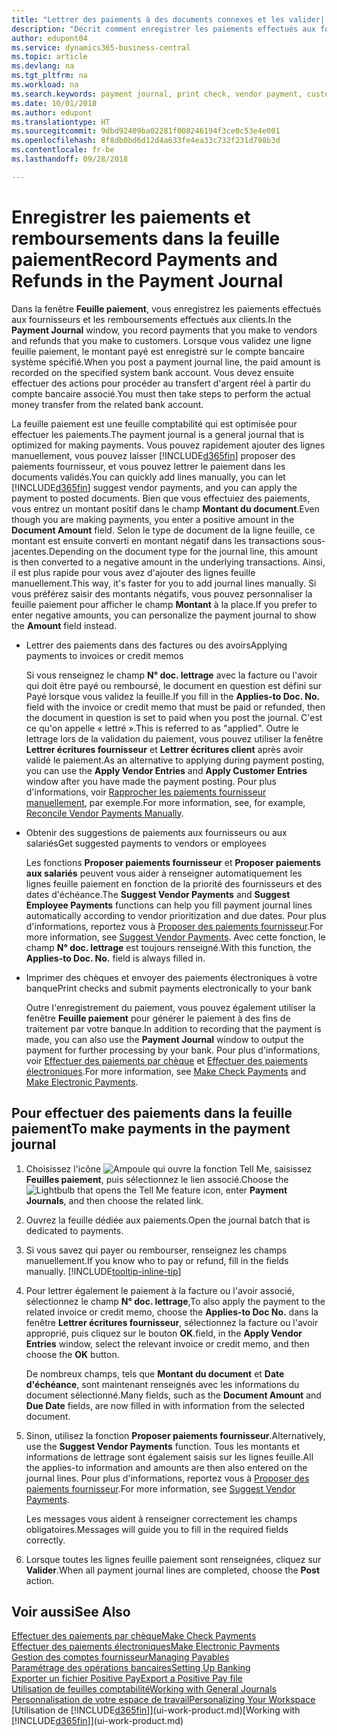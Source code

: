 ```yaml
---
title: "Lettrer des paiements à des documents connexes et les valider| Microsoft Docs"
description: "Décrit comment enregistrer les paiements effectués aux fournisseurs et les remboursements effectués aux clients."
author: edupont04
ms.service: dynamics365-business-central
ms.topic: article
ms.devlang: na
ms.tgt_pltfrm: na
ms.workload: na
ms.search.keywords: payment journal, print check, vendor payment, customer refund, creditor, debt, balance due, AP
ms.date: 10/01/2018
ms.author: edupont
ms.translationtype: HT
ms.sourcegitcommit: 9dbd92409ba02281f008246194f3ce0c53e4e001
ms.openlocfilehash: 8f8db0bd6d12d4a633fe4ea33c732f231d798b3d
ms.contentlocale: fr-be
ms.lasthandoff: 09/28/2018

---
```

# <a name="record-payments-and-refunds-in-the-payment-journal"></a><span data-ttu-id="4e089-103">Enregistrer les paiements et remboursements dans la feuille paiement</span><span class="sxs-lookup"><span data-stu-id="4e089-103">Record Payments and Refunds in the Payment Journal</span></span>

<span data-ttu-id="4e089-104">Dans la fenêtre **Feuille paiement**, vous enregistrez les paiements effectués aux fournisseurs et les remboursements effectués aux clients.</span><span class="sxs-lookup"><span data-stu-id="4e089-104">In the **Payment Journal** window, you record payments that you make to vendors and refunds that you make to customers.</span></span> <span data-ttu-id="4e089-105">Lorsque vous validez une ligne feuille paiement, le montant payé est enregistré sur le compte bancaire système spécifié.</span><span class="sxs-lookup"><span data-stu-id="4e089-105">When you post a payment journal line, the paid amount is recorded on the specified system bank account.</span></span> <span data-ttu-id="4e089-106">Vous devez ensuite effectuer des actions pour procéder au transfert d'argent réel à partir du compte bancaire associé.</span><span class="sxs-lookup"><span data-stu-id="4e089-106">You must then take steps to perform the actual money transfer from the related bank account.</span></span>  

<span data-ttu-id="4e089-107">La feuille paiement est une feuille comptabilité qui est optimisée pour effectuer les paiements.</span><span class="sxs-lookup"><span data-stu-id="4e089-107">The payment journal is a general journal that is optimized for making payments.</span></span> <span data-ttu-id="4e089-108">Vous pouvez rapidement ajouter des lignes manuellement, vous pouvez laisser [!INCLUDE[d365fin](includes/d365fin_md.md)] proposer des paiements fournisseur, et vous pouvez lettrer le paiement dans les documents validés.</span><span class="sxs-lookup"><span data-stu-id="4e089-108">You can quickly add lines manually, you can let [!INCLUDE[d365fin](includes/d365fin_md.md)] suggest vendor payments, and you can apply the payment to posted documents.</span></span> <span data-ttu-id="4e089-109">Bien que vous effectuiez des paiements, vous entrez un montant positif dans le champ **Montant du document**.</span><span class="sxs-lookup"><span data-stu-id="4e089-109">Even though you are making payments, you enter a positive amount in the **Document Amount** field.</span></span> <span data-ttu-id="4e089-110">Selon le type de document de la ligne feuille, ce montant est ensuite converti en montant négatif dans les transactions sous-jacentes.</span><span class="sxs-lookup"><span data-stu-id="4e089-110">Depending on the document type for the journal line, this amount is then converted to a negative amount in the underlying transactions.</span></span> <span data-ttu-id="4e089-111">Ainsi, il est plus rapide pour vous avez d'ajouter des lignes feuille manuellement.</span><span class="sxs-lookup"><span data-stu-id="4e089-111">This way, it's faster for you to add journal lines manually.</span></span> <span data-ttu-id="4e089-112">Si vous préférez saisir des montants négatifs, vous pouvez personnaliser la feuille paiement pour afficher le champ **Montant** à la place.</span><span class="sxs-lookup"><span data-stu-id="4e089-112">If you prefer to enter negative amounts, you can personalize the payment journal to show the **Amount** field instead.</span></span>  

- <span data-ttu-id="4e089-113">Lettrer des paiements dans des factures ou des avoirs</span><span class="sxs-lookup"><span data-stu-id="4e089-113">Applying payments to invoices or credit memos</span></span>

    <span data-ttu-id="4e089-114">Si vous renseignez le champ **N° doc. lettrage** avec la facture ou l'avoir qui doit être payé ou remboursé, le document en question est défini sur Payé lorsque vous validez la feuille.</span><span class="sxs-lookup"><span data-stu-id="4e089-114">If you fill in the **Applies-to Doc. No.** field with the invoice or credit memo that must be paid or refunded, then the document in question is set to paid when you post the journal.</span></span> <span data-ttu-id="4e089-115">C'est ce qu'on appelle « lettré ».</span><span class="sxs-lookup"><span data-stu-id="4e089-115">This is referred to as "applied".</span></span> <span data-ttu-id="4e089-116">Outre le lettrage lors de la validation du paiement, vous pouvez utiliser la fenêtre **Lettrer écritures fournisseur** et **Lettrer écritures client** après avoir validé le paiement.</span><span class="sxs-lookup"><span data-stu-id="4e089-116">As an alternative to applying during payment posting, you can use the **Apply Vendor Entries** and **Apply Customer Entries** window after you have made the payment posting.</span></span> <span data-ttu-id="4e089-117">Pour plus d'informations, voir [Rapprocher les paiements fournisseur manuellement](payables-how-apply-purchase-transactions-manually.md), par exemple.</span><span class="sxs-lookup"><span data-stu-id="4e089-117">For more information, see, for example, [Reconcile Vendor Payments Manually](payables-how-apply-purchase-transactions-manually.md).</span></span>  

- <span data-ttu-id="4e089-118">Obtenir des suggestions de paiements aux fournisseurs ou aux salariés</span><span class="sxs-lookup"><span data-stu-id="4e089-118">Get suggested payments to vendors or employees</span></span> 

    <span data-ttu-id="4e089-119">Les fonctions **Proposer paiements fournisseur** et **Proposer paiements aux salariés** peuvent vous aider à renseigner automatiquement les lignes feuille paiement en fonction de la priorité des fournisseurs et des dates d'échéance.</span><span class="sxs-lookup"><span data-stu-id="4e089-119">The **Suggest Vendor Payments** and **Suggest Employee Payments** functions can help you fill payment journal lines automatically according to vendor prioritization and due dates.</span></span> <span data-ttu-id="4e089-120">Pour plus d'informations, reportez vous à [Proposer des paiements fournisseur](payables-how-suggest-vendor-payments.md).</span><span class="sxs-lookup"><span data-stu-id="4e089-120">For more information, see [Suggest Vendor Payments](payables-how-suggest-vendor-payments.md).</span></span> <span data-ttu-id="4e089-121">Avec cette fonction, le champ **N° doc. lettrage** est toujours renseigné.</span><span class="sxs-lookup"><span data-stu-id="4e089-121">With this function, the **Applies-to Doc. No.** field is always filled in.</span></span>  

- <span data-ttu-id="4e089-122">Imprimer des chèques et envoyer des paiements électroniques à votre banque</span><span class="sxs-lookup"><span data-stu-id="4e089-122">Print checks and submit payments electronically to your bank</span></span>

    <span data-ttu-id="4e089-123">Outre l'enregistrement du paiement, vous pouvez également utiliser la fenêtre **Feuille paiement** pour générer le paiement à des fins de traitement par votre banque.</span><span class="sxs-lookup"><span data-stu-id="4e089-123">In addition to recording that the payment is made, you can also use the **Payment Journal** window to output the payment for further processing by your bank.</span></span> <span data-ttu-id="4e089-124">Pour plus d'informations, voir [Effectuer des paiements par chèque](payables-how-work-checks.md) et [Effectuer des paiements électroniques](payables-how-export-payments-bank-file.md).</span><span class="sxs-lookup"><span data-stu-id="4e089-124">For more information, see [Make Check Payments](payables-how-work-checks.md) and [Make Electronic Payments](payables-how-export-payments-bank-file.md).</span></span>  

## <a name="to-make-payments-in-the-payment-journal"></a><span data-ttu-id="4e089-125">Pour effectuer des paiements dans la feuille paiement</span><span class="sxs-lookup"><span data-stu-id="4e089-125">To make payments in the payment journal</span></span> 

1. <span data-ttu-id="4e089-126">Choisissez l'icône ![Ampoule qui ouvre la fonction Tell Me](media/ui-search/search_small.png "Dites-moi ce que vous voulez faire"), saisissez **Feuilles paiement**, puis sélectionnez le lien associé.</span><span class="sxs-lookup"><span data-stu-id="4e089-126">Choose the ![Lightbulb that opens the Tell Me feature](media/ui-search/search_small.png "Tell me what you want to do") icon, enter **Payment Journals**, and then choose the related link.</span></span>
2. <span data-ttu-id="4e089-127">Ouvrez la feuille dédiée aux paiements.</span><span class="sxs-lookup"><span data-stu-id="4e089-127">Open the journal batch that is dedicated to payments.</span></span>
3. <span data-ttu-id="4e089-128">Si vous savez qui payer ou rembourser, renseignez les champs manuellement.</span><span class="sxs-lookup"><span data-stu-id="4e089-128">If you know who to pay or refund, fill in the fields manually.</span></span> [!INCLUDE[tooltip-inline-tip](includes/tooltip-inline-tip_md.md)]
4. <span data-ttu-id="4e089-129">Pour lettrer également le paiement à la facture ou l'avoir associé, sélectionnez le champ **N° doc. lettrage**,</span><span class="sxs-lookup"><span data-stu-id="4e089-129">To also apply the payment to the related invoice or credit memo, choose the **Applies-to Doc No.**</span></span> <span data-ttu-id="4e089-130">dans la fenêtre **Lettrer écritures fournisseur**, sélectionnez la facture ou l'avoir approprié, puis cliquez sur le bouton **OK**.</span><span class="sxs-lookup"><span data-stu-id="4e089-130">field, in the **Apply Vendor Entries** window, select the relevant invoice or credit memo, and then choose the **OK** button.</span></span>

    <span data-ttu-id="4e089-131">De nombreux champs, tels que **Montant du document** et **Date d'échéance**, sont maintenant renseignés avec les informations du document sélectionné.</span><span class="sxs-lookup"><span data-stu-id="4e089-131">Many fields, such as the **Document Amount** and **Due Date** fields, are now filled in with information from the selected document.</span></span>
5. <span data-ttu-id="4e089-132">Sinon, utilisez la fonction **Proposer paiements fournisseur**.</span><span class="sxs-lookup"><span data-stu-id="4e089-132">Alternatively, use the **Suggest Vendor Payments** function.</span></span> <span data-ttu-id="4e089-133">Tous les montants et informations de lettrage sont également saisis sur les lignes feuille.</span><span class="sxs-lookup"><span data-stu-id="4e089-133">All the applies-to information and amounts are then also entered on the journal lines.</span></span> <span data-ttu-id="4e089-134">Pour plus d'informations, reportez vous à [Proposer des paiements fournisseur](payables-how-suggest-vendor-payments.md).</span><span class="sxs-lookup"><span data-stu-id="4e089-134">For more information, see [Suggest Vendor Payments](payables-how-suggest-vendor-payments.md).</span></span>

    <span data-ttu-id="4e089-135">Les messages vous aident à renseigner correctement les champs obligatoires.</span><span class="sxs-lookup"><span data-stu-id="4e089-135">Messages will guide you to fill in the required fields correctly.</span></span>
6.  <span data-ttu-id="4e089-136">Lorsque toutes les lignes feuille paiement sont renseignées, cliquez sur **Valider**.</span><span class="sxs-lookup"><span data-stu-id="4e089-136">When all payment journal lines are completed, choose the **Post** action.</span></span>

## <a name="see-also"></a><span data-ttu-id="4e089-137">Voir aussi</span><span class="sxs-lookup"><span data-stu-id="4e089-137">See Also</span></span>
[<span data-ttu-id="4e089-138">Effectuer des paiements par chèque</span><span class="sxs-lookup"><span data-stu-id="4e089-138">Make Check Payments</span></span>](payables-how-work-checks.md)  
[<span data-ttu-id="4e089-139">Effectuer des paiements électroniques</span><span class="sxs-lookup"><span data-stu-id="4e089-139">Make Electronic Payments</span></span>](payables-how-export-payments-bank-file.md)  
[<span data-ttu-id="4e089-140">Gestion des comptes fournisseur</span><span class="sxs-lookup"><span data-stu-id="4e089-140">Managing Payables</span></span>](payables-manage-payables.md)  
[<span data-ttu-id="4e089-141">Paramétrage des opérations bancaires</span><span class="sxs-lookup"><span data-stu-id="4e089-141">Setting Up Banking</span></span>](bank-setup-banking.md)  
[<span data-ttu-id="4e089-142">Exporter un fichier Positive Pay</span><span class="sxs-lookup"><span data-stu-id="4e089-142">Export a Positive Pay file</span></span>](finance-how-positive-pay.md)  
[<span data-ttu-id="4e089-143">Utilisation de feuilles comptabilité</span><span class="sxs-lookup"><span data-stu-id="4e089-143">Working with General Journals</span></span>](ui-work-general-journals.md)  
[<span data-ttu-id="4e089-144">Personnalisation de votre espace de travail</span><span class="sxs-lookup"><span data-stu-id="4e089-144">Personalizing Your Workspace</span></span>](ui-personalization-user.md)  
<span data-ttu-id="4e089-145">[Utilisation de [!INCLUDE[d365fin](includes/d365fin_md.md)]](ui-work-product.md)</span><span class="sxs-lookup"><span data-stu-id="4e089-145">[Working with [!INCLUDE[d365fin](includes/d365fin_md.md)]](ui-work-product.md)</span></span>  

